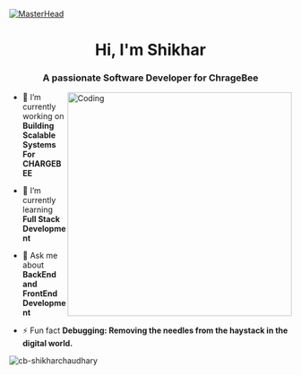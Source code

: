 [![MasterHead](https://www.chargebee.com/blog/wp-content/uploads/2023/05/CB-RGM-Banner-Image.gif)](https://cb-shikharchaudhary.io)
<h1 align="center">Hi, I'm Shikhar</h1>
<h3 align="center">A passionate Software Developer for ChrageBee</h3>
<img align="right" alt="Coding" width="400"
    src="https://raw.githubusercontent.com/punitkmryh/punitkmryh/master/Developer.gif">

- 🔭 I’m currently working on **Building Scalable Systems For CHARGEBEE**

- 🌱 I’m currently learning **Full Stack Development**

- 💬 Ask me about **BackEnd and FrontEnd Development**

- ⚡ Fun fact **Debugging: Removing the needles from the haystack in the digital world.**


<p><img align="center" src="https://github-readme-streak-stats.herokuapp.com/?user=cb-shikharchaudhary&"
        alt="cb-shikharchaudhary" /></p>
